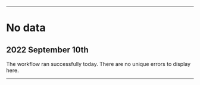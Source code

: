 
***

# No data

## 2022 September 10th

The workflow ran <!-- (somewhat) !--> successfully today. There are no unique errors to display here.

***
